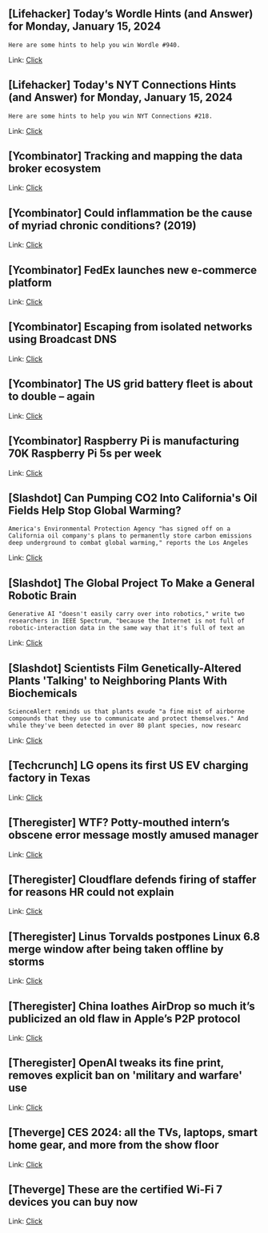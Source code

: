 ## [Lifehacker] Today’s Wordle Hints (and Answer) for Monday, January 15, 2024
```
Here are some hints to help you win Wordle #940.
```

Link: [Click](https://lifehacker.com/entertainment/wordle-answer-today-january-15-2024)

## [Lifehacker] Today's NYT Connections Hints (and Answer) for Monday, January 15, 2024
```
Here are some hints to help you win NYT Connections #218.
```

Link: [Click](https://lifehacker.com/entertainment/nyt-connections-answer-today-january-15-2024)

## [Ycombinator] Tracking and mapping the data broker ecosystem
Link: [Click](https://databrokerswatch.org/)

## [Ycombinator] Could inflammation be the cause of myriad chronic conditions? (2019)
Link: [Click](https://www.harvardmagazine.com/2019/04/inflammation-disease-diet)

## [Ycombinator] FedEx launches new e-commerce platform
Link: [Click](https://www.theverge.com/2024/1/14/24038042/fedex-fdx-e-commerce-platform-amazon-rival-shoprunner)

## [Ycombinator] Escaping from isolated networks using Broadcast DNS
Link: [Click](https://medium.com/sensorfu/escaping-isolated-networks-using-broadcast-dns-5aee866bcaff)

## [Ycombinator] The US grid battery fleet is about to double – again
Link: [Click](https://www.canarymedia.com/articles/energy-storage/chart-the-us-grid-battery-fleet-is-about-to-double-again)

## [Ycombinator] Raspberry Pi is manufacturing 70K Raspberry Pi 5s per week
Link: [Click](https://www.tomshardware.com/raspberry-pi/raspberry-pi-is-now-manufacturing-70000-pi-5s-per-week-will-surge-to-90000-in-february)

## [Slashdot] Can Pumping CO2 Into California's Oil Fields Help Stop Global Warming?
```
America's Environmental Protection Agency "has signed off on a California oil company's plans to permanently store carbon emissions deep underground to combat global warming," reports the Los Angeles 
```

Link: [Click](https://news.slashdot.org/story/24/01/15/0218245/can-pumping-co2-into-californias-oil-fields-help-stop-global-warming?utm_source=rss1.0mainlinkanon&utm_medium=feed)

## [Slashdot] The Global Project To Make a General Robotic Brain
```
Generative AI "doesn't easily carry over into robotics," write two researchers in IEEE Spectrum, "because the Internet is not full of robotic-interaction data in the same way that it's full of text an
```

Link: [Click](https://hardware.slashdot.org/story/24/01/15/0124236/the-global-project-to-make-a-general-robotic-brain?utm_source=rss1.0mainlinkanon&utm_medium=feed)

## [Slashdot] Scientists Film Genetically-Altered Plants 'Talking' to Neighboring Plants With Biochemicals
```
ScienceAlert reminds us that plants exude "a fine mist of airborne compounds that they use to communicate and protect themselves." And while they've been detected in over 80 plant species, now researc
```

Link: [Click](https://science.slashdot.org/story/24/01/15/0028232/scientists-film-genetically-altered-plants-talking-to-neighboring-plants-with-biochemicals?utm_source=rss1.0mainlinkanon&utm_medium=feed)

## [Techcrunch] LG opens its first US EV charging factory in Texas
Link: [Click](https://techcrunch.com/2024/01/14/lg-opens-its-first-us-ev-charging-factory-in-texas/)

## [Theregister] WTF? Potty-mouthed intern’s obscene error message mostly amused manager
Link: [Click](https://go.theregister.com/feed/www.theregister.com/2024/01/15/who_me/)

## [Theregister] Cloudflare defends firing of staffer for reasons HR could not explain
Link: [Click](https://go.theregister.com/feed/www.theregister.com/2024/01/15/cloudflare_viral_firing_video/)

## [Theregister] Linus Torvalds postpones Linux 6.8 merge window after being taken offline by storms
Link: [Click](https://go.theregister.com/feed/www.theregister.com/2024/01/15/linux_kernel_merge_window_postponed/)

## [Theregister] China loathes AirDrop so much it’s publicized an old flaw in Apple’s P2P protocol
Link: [Click](https://go.theregister.com/feed/www.theregister.com/2024/01/15/china_airdrop_anonymity_warning/)

## [Theregister] OpenAI tweaks its fine print, removes explicit ban on 'military and warfare' use
Link: [Click](https://go.theregister.com/feed/www.theregister.com/2024/01/15/ai_in_brief/)

## [Theverge] CES 2024: all the TVs, laptops, smart home gear, and more from the show floor
Link: [Click](https://www.theverge.com/23971966/ces-2024-news-announcements-products)

## [Theverge] These are the certified Wi-Fi 7 devices you can buy now
Link: [Click](https://www.theverge.com/2024/1/14/24038284/wi-fi-certified-7-products-list-wi-fi-alliance)
